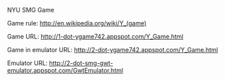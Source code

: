 NYU SMG Game

Game rule: http://en.wikipedia.org/wiki/Y_(game)

Game URL: http://1-dot-ygame742.appspot.com/Y_Game.html

Game in emulator URL: http://2-dot-ygame742.appspot.com/Y_Game.html

Emulator URL: http://2-dot-smg-gwt-emulator.appspot.com/GwtEmulator.html 
